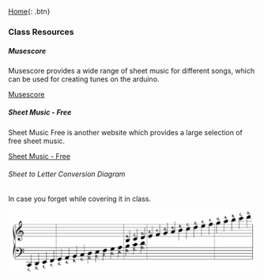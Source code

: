 [Home](index.md){: .btn}

### Class Resources

##### Musescore

Musescore provides a wide range of sheet music for different 
songs, which can be used for creating tunes on the arduino.

[Musescore](https://musescore.com/sheetmusic)

##### Sheet Music - Free

Sheet Music Free is another website which provides a large selection of 
free sheet music. 

[Sheet Music - Free](https://sheetmusic-free.com/)

###### Sheet to Letter Conversion Diagram

In case you forget while covering it in class.

![Image of notes as located on the staff.](assets/images/notenames.png)

